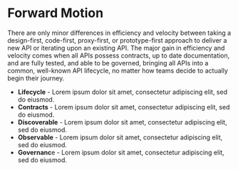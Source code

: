 # Forward Motion
There are only minor differences in efficiency and velocity between taking a design-first, code-first, proxy-first, or prototype-first approach to deliver a new API or iterating upon an existing API. The major gain in efficiency and velocity comes when all APIs possess contracts, up to date documentation, and are fully tested, and able to be governed, bringing all APIs into a common, well-known API lifecycle, no matter how teams decide to actually begin their journey.

- **Lifecycle** - Lorem ipsum dolor sit amet, consectetur adipiscing elit, sed do eiusmod.
- **Contracts** - Lorem ipsum dolor sit amet, consectetur adipiscing elit, sed do eiusmod.
- **Discoverable** - Lorem ipsum dolor sit amet, consectetur adipiscing elit, sed do eiusmod.
- **Observable** - Lorem ipsum dolor sit amet, consectetur adipiscing elit, sed do eiusmod.
- **Governanc**e - Lorem ipsum dolor sit amet, consectetur adipiscing elit, sed do eiusmod.

